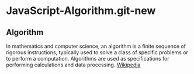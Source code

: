 # JavaScript-Algorithm.git-new

## Algorithm
In mathematics and computer science, an algorithm is a finite sequence of rigorous instructions, typically used to solve a class of specific problems or to perform a computation. Algorithms are used as specifications for performing calculations and data processing. [Wikipedia](https://en.wikipedia.org/wiki/Algorithm) 
